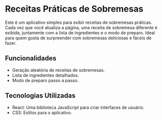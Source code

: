 # Receitas Práticas de Sobremesas

Este é um aplicativo simples para exibir receitas de sobremesas práticas. Cada vez que você atualiza a página, uma receita de sobremesa diferente é exibida, juntamente com a lista de ingredientes e o modo de preparo. Ideal para quem gosta de surpreender com sobremesas deliciosas e fáceis de fazer.

## Funcionalidades

- Geração aleatória de receitas de sobremesas.
- Lista de ingredientes detalhados.
- Modo de preparo passo a passo.

## Tecnologias Utilizadas

- React: Uma biblioteca JavaScript para criar interfaces de usuário.
- CSS: Estilos para o aplicativo.